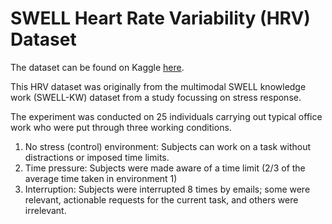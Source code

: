 # SWELL Heart Rate Variability (HRV) Dataset

The dataset can be found on Kaggle [here](https://www.kaggle.com/datasets/qiriro/swell-heart-rate-variability-hrv).

This HRV dataset was originally from the multimodal SWELL knowledge work (SWELL-KW) dataset from a study focussing on stress response. 

The experiment was conducted on 25 individuals carrying out typical office work who were put through three working conditions. 
1. No stress (control) environment: Subjects can work on a task without distractions or imposed time limits. 
2. Time pressure: Subjects were made aware of a time limit (2/3 of the average time taken in environment 1)
3. Interruption: Subjects were interrupted 8 times by emails; some were relevant, actionable requests for the current task, and others were irrelevant.


